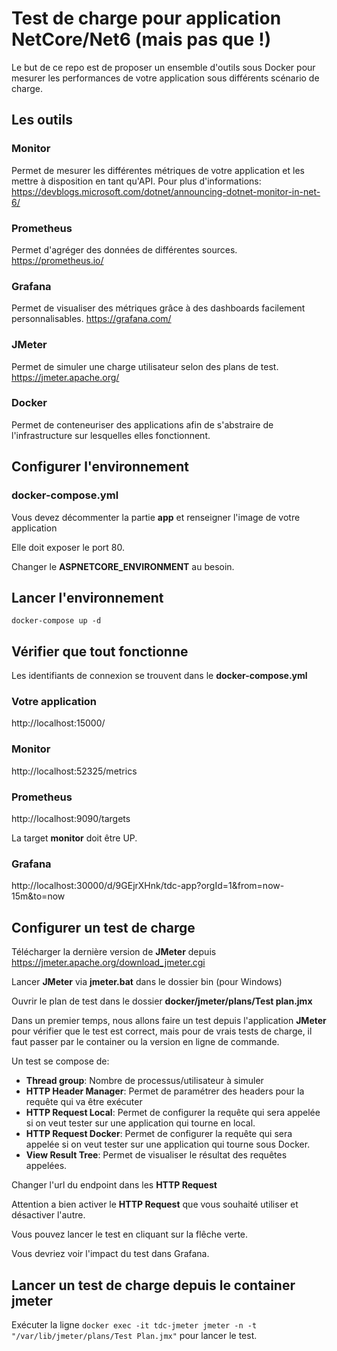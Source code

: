 # Test de charge pour application NetCore/Net6 (mais pas que !)

Le but de ce repo est de proposer un ensemble d'outils sous Docker pour mesurer les performances de votre application sous différents scénario de charge.

## Les outils
### Monitor
Permet de mesurer les différentes métriques de votre application et les mettre à disposition en tant qu'API.
Pour plus d'informations: https://devblogs.microsoft.com/dotnet/announcing-dotnet-monitor-in-net-6/

### Prometheus
Permet d'agréger des données de différentes sources.
https://prometheus.io/

### Grafana
Permet de visualiser des métriques grâce à des dashboards facilement personnalisables.
https://grafana.com/

### JMeter
Permet de simuler une charge utilisateur selon des plans de test.
https://jmeter.apache.org/

### Docker
Permet de conteneuriser des applications afin de s'abstraire de l'infrastructure sur lesquelles elles fonctionnent.

## Configurer l'environnement

### docker-compose.yml
Vous devez décommenter la partie **app** et renseigner l'image de votre application

Elle doit exposer le port 80.

Changer le **ASPNETCORE_ENVIRONMENT** au besoin.

## Lancer l'environnement
`docker-compose up -d`

## Vérifier que tout fonctionne
Les identifiants de connexion se trouvent dans le **docker-compose.yml**
### Votre application
http://localhost:15000/
### Monitor
http://localhost:52325/metrics
### Prometheus
http://localhost:9090/targets

La target **monitor** doit être UP.
### Grafana
http://localhost:30000/d/9GEjrXHnk/tdc-app?orgId=1&from=now-15m&to=now

## Configurer un test de charge

Télécharger la dernière version de **JMeter** depuis https://jmeter.apache.org/download_jmeter.cgi

Lancer **JMeter** via **jmeter.bat** dans le dossier bin (pour Windows)

Ouvrir le plan de test dans le dossier **docker/jmeter/plans/Test plan.jmx**

Dans un premier temps, nous allons faire un test depuis l'application **JMeter** pour vérifier que le test est correct, mais pour de vrais tests de charge, il faut passer par le container ou la version en ligne de commande.

Un test se compose de:
- **Thread group**: Nombre de processus/utilisateur à simuler
- **HTTP Header Manager**: Permet de paramétrer des headers pour la requête qui va être exécuter
- **HTTP Request Local**: Permet de configurer la requête qui sera appelée si on veut tester sur une application qui tourne en local.
- **HTTP Request Docker**: Permet de configurer la requête qui sera appelée si on veut tester sur une application qui tourne sous Docker.
- **View Result Tree**: Permet de visualiser le résultat des requêtes appelées.

Changer l'url du endpoint dans les **HTTP Request**

Attention a bien activer le **HTTP Request** que vous souhaité utiliser et désactiver l'autre.

Vous pouvez lancer le test en cliquant sur la flêche verte.

Vous devriez voir l'impact du test dans Grafana.

## Lancer un test de charge depuis le container jmeter
Exécuter la ligne `docker exec -it tdc-jmeter jmeter -n -t "/var/lib/jmeter/plans/Test Plan.jmx"` pour lancer le test.